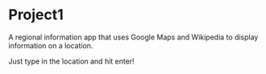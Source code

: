 # Project1
A regional information app that uses Google Maps and Wikipedia to display information on a location.

Just type in the location and hit enter!